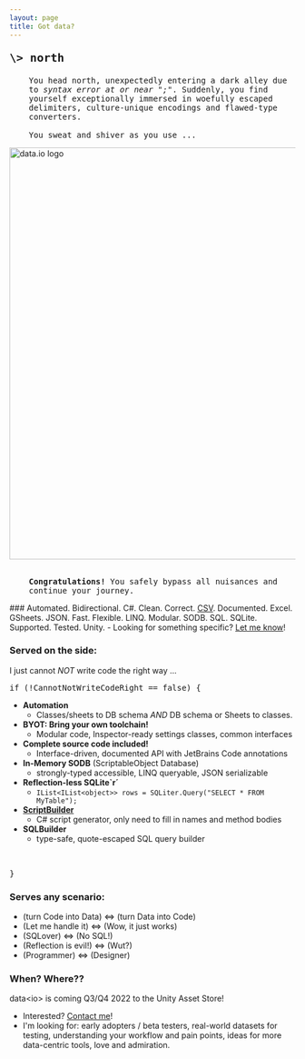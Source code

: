 ```yaml
---
layout: page
title: Got data?
---
```

<p style="font-family:Consolas, Monaco, 'Andale Mono', monospace; font-size:20px"><strong>\> north</strong></p>
<p style="font-family:Consolas, Monaco, 'Andale Mono', monospace; font-size:14px; padding-left:34px">You head north, unexpectedly entering a dark alley due to <i>syntax error at or near ";"</i>. Suddenly, you find yourself exceptionally immersed in woefully escaped delimiters, culture-unique encodings and flawed-type converters.<br/>
<br/>
You sweat and shiver as you use ...</p>
<!--- <p style="font-family:Consolas, Monaco, 'Andale Mono', monospace; font-size:20px"><strong>\> use</strong></p><br/> --->
<img src="/data.io-home/assets/data.io-banner-transparent-cropped.png" alt="data.io logo" width="725"/><br/><br/>
<p style="font-family:Consolas, Monaco, 'Andale Mono', monospace; font-size:14px; padding-left:34px"><b>Congratulations!</b> You safely bypass all nuisances and continue your journey.</p>
### Automated. Bidirectional. C#. Clean. Correct. <a target="_blank" href="docs/api/Data.IO.CSV.Reader.CSVReader.html">CSV</a>. Documented. Excel. GSheets. JSON. Fast. Flexible. LINQ. Modular. SODB. SQL. SQLite. Supported. Tested. Unity.
- Looking for something specific? <a href="mailto:fremdspielen@gmail.com">Let me know</a>!

### Served on the side:
I just cannot _NOT_ write code the right way ...<br/>
<pre>if (!CannotNotWriteCodeRight == false) {</pre>
- **Automation**
  - Classes/sheets to DB schema *AND* DB schema or Sheets to classes.
- **BYOT: Bring your own toolchain!**
  - Modular code, Inspector-ready settings classes, common interfaces
- **Complete source code included!**
  - Interface-driven, documented API with JetBrains Code annotations
- **In-Memory SODB** (ScriptableObject Database)
  - strongly-typed accessible, LINQ queryable, JSON serializable
- **Reflection-less SQLite`r´**
  - `IList<IList<object>> rows = SQLiter.Query("SELECT * FROM MyTable");`
- **<a target="_blank" href="docs/api/Data.IO.Script.Builder.ScriptBuilder.html">ScriptBuilder</a>**
  - C# script generator, only need to fill in names and method bodies
- **SQLBuilder**
  - type-safe, quote-escaped SQL query builder
<br/>
<pre>}</pre>

### Serves any scenario: 
- (turn Code into Data) <=> (turn Data into Code)
- (Let me handle it) <=> (Wow, it just works)
- (SQLover) <=> (No SQL!)
- (Reflection is evil!) <=> (Wut?)
- (Programmer) <=> (Designer)

### When? Where??

data&lt;io&gt; is coming Q3/Q4 2022 to the Unity Asset Store!

- Interested?  <a href="mailto:fremdspielen@gmail.com">Contact me</a>!
- I'm looking for: early adopters / beta testers, real-world datasets for testing, understanding your workflow and pain points, ideas for more data-centric tools, love and admiration.
